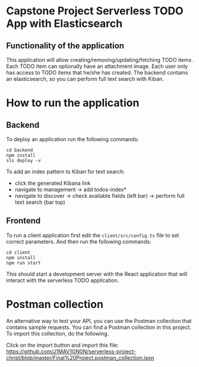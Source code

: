 # Capstone Project Serverless TODO App with Elasticsearch

## Functionality of the application

This application will allow creating/removing/updating/fetching TODO items. Each TODO item can optionally have an attachment image.
Each user only has access to TODO items that he/she has created.
The backend contains an elasticsearch, so you can perform full text search with Kiban.

# How to run the application

## Backend

To deploy an application run the following commands:

```
cd backend
npm install
sls deploy -v
```

To add an index pattern to Kiban for text search:
- click the generated Kibana link
- navigate to management -> add todos-index*
- navigate to discover -> check available fields (left bar) -> perform full text search (bar top)

## Frontend

To run a client application first edit the `client/src/config.ts` file to set correct parameters. And then run the following commands:

```
cd client
npm install
npm run start
```

This should start a development server with the React application that will interact with the serverless TODO application.

# Postman collection

An alternative way to test your API, you can use the Postman collection that contains sample requests. You can find a Postman collection in this project. To import this collection, do the following.

Click on the import button and import this file:
https://github.com/J1MAV1GN0N/serverless-project-christ/blob/master/Final%20Project.postman_collection.json



